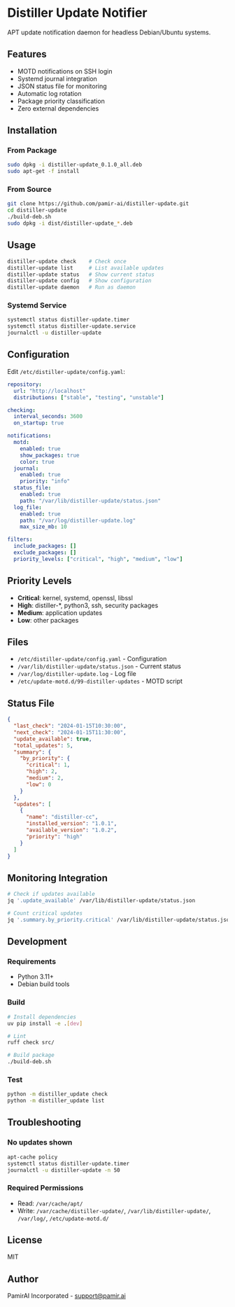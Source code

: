 # Distiller Update Notifier

APT update notification daemon for headless Debian/Ubuntu systems.

## Features

- MOTD notifications on SSH login
- Systemd journal integration
- JSON status file for monitoring
- Automatic log rotation
- Package priority classification
- Zero external dependencies

## Installation

### From Package
```bash
sudo dpkg -i distiller-update_0.1.0_all.deb
sudo apt-get -f install
```

### From Source
```bash
git clone https://github.com/pamir-ai/distiller-update.git
cd distiller-update
./build-deb.sh
sudo dpkg -i dist/distiller-update_*.deb
```

## Usage

```bash
distiller-update check    # Check once
distiller-update list     # List available updates
distiller-update status   # Show current status
distiller-update config   # Show configuration
distiller-update daemon   # Run as daemon
```

### Systemd Service

```bash
systemctl status distiller-update.timer
systemctl status distiller-update.service
journalctl -u distiller-update
```

## Configuration

Edit `/etc/distiller-update/config.yaml`:

```yaml
repository:
  url: "http://localhost"
  distributions: ["stable", "testing", "unstable"]

checking:
  interval_seconds: 3600
  on_startup: true

notifications:
  motd:
    enabled: true
    show_packages: true
    color: true
  journal:
    enabled: true
    priority: "info"
  status_file:
    enabled: true
    path: "/var/lib/distiller-update/status.json"
  log_file:
    enabled: true
    path: "/var/log/distiller-update.log"
    max_size_mb: 10

filters:
  include_packages: []
  exclude_packages: []
  priority_levels: ["critical", "high", "medium", "low"]
```

## Priority Levels

- **Critical**: kernel, systemd, openssl, libssl
- **High**: distiller-*, python3, ssh, security packages
- **Medium**: application updates
- **Low**: other packages

## Files

- `/etc/distiller-update/config.yaml` - Configuration
- `/var/lib/distiller-update/status.json` - Current status
- `/var/log/distiller-update.log` - Log file
- `/etc/update-motd.d/99-distiller-updates` - MOTD script

## Status File

```json
{
  "last_check": "2024-01-15T10:30:00",
  "next_check": "2024-01-15T11:30:00",
  "update_available": true,
  "total_updates": 5,
  "summary": {
    "by_priority": {
      "critical": 1,
      "high": 2,
      "medium": 2,
      "low": 0
    }
  },
  "updates": [
    {
      "name": "distiller-cc",
      "installed_version": "1.0.1",
      "available_version": "1.0.2",
      "priority": "high"
    }
  ]
}
```

## Monitoring Integration

```bash
# Check if updates available
jq '.update_available' /var/lib/distiller-update/status.json

# Count critical updates
jq '.summary.by_priority.critical' /var/lib/distiller-update/status.json
```

## Development

### Requirements
- Python 3.11+
- Debian build tools

### Build
```bash
# Install dependencies
uv pip install -e .[dev]

# Lint
ruff check src/

# Build package
./build-deb.sh
```

### Test
```bash
python -m distiller_update check
python -m distiller_update list
```

## Troubleshooting

### No updates shown
```bash
apt-cache policy
systemctl status distiller-update.timer
journalctl -u distiller-update -n 50
```

### Required Permissions
- Read: `/var/cache/apt/`
- Write: `/var/cache/distiller-update/`, `/var/lib/distiller-update/`, `/var/log/`, `/etc/update-motd.d/`

## License

MIT

## Author

PamirAI Incorporated - support@pamir.ai
